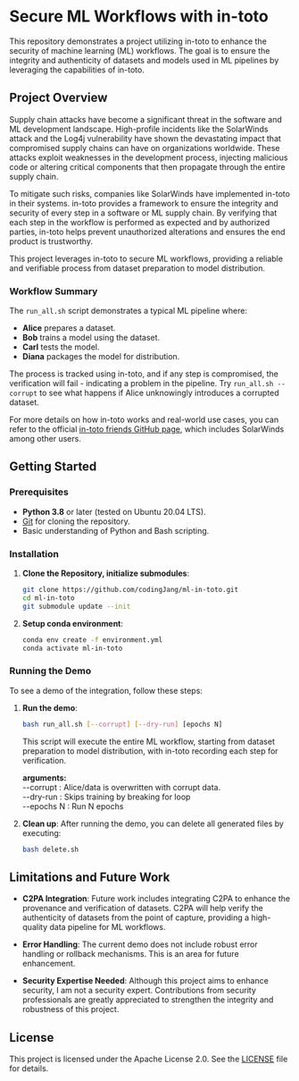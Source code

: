 # Secure ML Workflows with in-toto

This repository demonstrates a project utilizing in-toto to enhance the security of machine learning (ML) workflows. The goal is to ensure the integrity and authenticity of datasets and models used in ML pipelines by leveraging the capabilities of in-toto.

## Project Overview

Supply chain attacks have become a significant threat in the software and ML development landscape. High-profile incidents like the SolarWinds attack and the Log4j vulnerability have shown the devastating impact that compromised supply chains can have on organizations worldwide. These attacks exploit weaknesses in the development process, injecting malicious code or altering critical components that then propagate through the entire supply chain.

To mitigate such risks, companies like SolarWinds have implemented in-toto in their systems. in-toto provides a framework to ensure the integrity and security of every step in a software or ML supply chain. By verifying that each step in the workflow is performed as expected and by authorized parties, in-toto helps prevent unauthorized alterations and ensures the end product is trustworthy.

This project leverages in-toto to secure ML workflows, providing a reliable and verifiable process from dataset preparation to model distribution.

### Workflow Summary

The `run_all.sh` script demonstrates a typical ML pipeline where:
- **Alice** prepares a dataset.
- **Bob** trains a model using the dataset.
- **Carl** tests the model.
- **Diana** packages the model for distribution.

The process is tracked using in-toto, and if any step is compromised, the verification will fail - indicating a problem in the pipeline. Try `run_all.sh --corrupt` to see what happens if Alice unknowingly introduces a corrupted dataset.

For more details on how in-toto works and real-world use cases, you can refer to the official [in-toto friends GitHub page](https://github.com/in-toto/friends), which includes SolarWinds among other users.

## Getting Started

### Prerequisites

- **Python 3.8** or later (tested on Ubuntu 20.04 LTS).
- [Git](https://git-scm.com/) for cloning the repository.
- Basic understanding of Python and Bash scripting.

### Installation

1. **Clone the Repository, initialize submodules**:
   ```bash
   git clone https://github.com/codingJang/ml-in-toto.git
   cd ml-in-toto
   git submodule update --init
   ```

2. **Setup conda environment**:
   ```bash
   conda env create -f environment.yml
   conda activate ml-in-toto
   ```

### Running the Demo

To see a demo of the integration, follow these steps:

1. **Run the demo**:
   ```bash
   bash run_all.sh [--corrupt] [--dry-run] [epochs N]
   ```

   This script will execute the entire ML workflow, starting from dataset preparation to model distribution, with in-toto recording each step for verification.

   **arguments:**\
   --corrupt : Alice/data is overwritten with corrupt data. \
   --dry-run : Skips training by breaking for loop \
   --epochs N : Run N epochs

2. **Clean up**:
   After running the demo, you can delete all generated files by executing:
   ```bash
   bash delete.sh
   ```

## Limitations and Future Work

- **C2PA Integration**: Future work includes integrating C2PA to enhance the provenance and verification of datasets. C2PA will help verify the authenticity of datasets from the point of capture, providing a high-quality data pipeline for ML workflows.

- **Error Handling**: The current demo does not include robust error handling or rollback mechanisms. This is an area for future enhancement.

- **Security Expertise Needed**: Although this project aims to enhance security, I am not a security expert. Contributions from security professionals are greatly appreciated to strengthen the integrity and robustness of this project.

## License

This project is licensed under the Apache License 2.0. See the [LICENSE](LICENSE) file for details.
